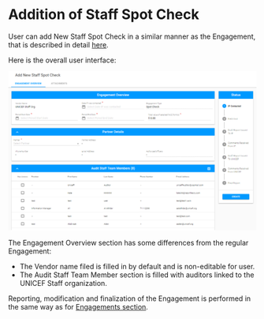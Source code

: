 # Addition of Staff Spot Check

User can add New Staff Spot Check in a similar manner as the Engagement, that is described in detail [here](https://razortheory.gitbook.io/financial-assurance-module-documentation/~/edit/drafts/-LMfUh4DCZiwMDxpaXwy/product-end-user-documentation/engagements/how-to-add-new-engagement).

Here is the overall user interface: 

![Add New Staff Spot Check screen](../../.gitbook/assets/115.png)

The Engagement Overview section has some differences from the regular Engagement: 

* The Vendor name filed is filled in by default and is non-editable for user.
* The Audit Staff Team Member section is filled with auditors linked to the UNICEF Staff organization.

Reporting, modification and finalization of the Engagement is performed in the same way as for [Engagements section](https://razortheory.gitbook.io/financial-assurance-module-documentation/~/edit/drafts/-LMfUh4DCZiwMDxpaXwy/product-end-user-documentation/engagements). 



